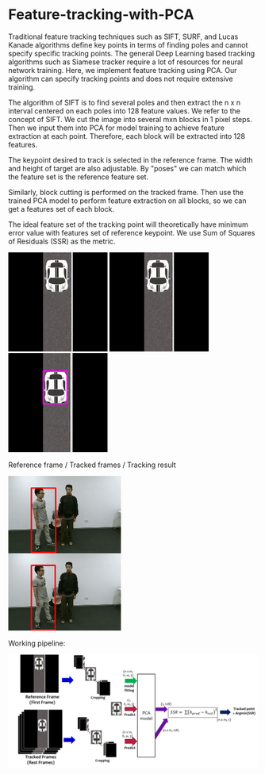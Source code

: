 # Feature-tracking-with-PCA
Traditional feature tracking techniques such as SIFT, SURF, and Lucas Kanade algorithms define key points in terms of finding poles and cannot specify specific tracking points. The general Deep Learning based tracking algorithms such as Siamese tracker require a lot of resources for neural network training. Here, we implement feature tracking using PCA. Our algorithm can specify tracking points and does not require extensive training.

The algorithm of SIFT is to find several poles and then extract the n x n interval centered on each poles into 128 feature values.
We refer to the concept of SIFT.
We cut the image into several mxn blocks in 1 pixel steps.
Then we input them into PCA for model training to achieve feature extraction at each point.
Therefore, each block will be extracted into 128 features.

The keypoint desired to track is selected in the reference frame. 
The width and height of target are also adjustable.
By "poses" we can match which the feature set is the reference feature set.

Similarly, block cutting is performed on the tracked frame.
Then use the trained PCA model to perform feature extraction on all blocks, so we can get a features set of each block.
  
The ideal feature set of the tracking point will theoretically have minimum error value with features set of reference keypoint. 
We use Sum of Squares of Residuals (SSR) as the metric.
  
![Ref_frame](https://github.com/JacobChen1998/Feature-tracking-with-PCA/blob/main/demo/reference_frame.png)
![Org_frames](https://github.com/JacobChen1998/Feature-tracking-with-PCA/blob/main/demo/origin.gif)
![Demo_frames](https://github.com/JacobChen1998/Feature-tracking-with-PCA/blob/main/demo/demo.gif)


Reference frame         /        Tracked frames      /           Tracking result

![Demo_frames](https://github.com/JacobChen1998/Feature-tracking-with-PCA/blob/main/demo/demo_person.gif)

Working pipeline:

![Demo_frames](https://github.com/JacobChen1998/Feature-tracking-with-PCA/blob/main/demo/flowchart.png)
